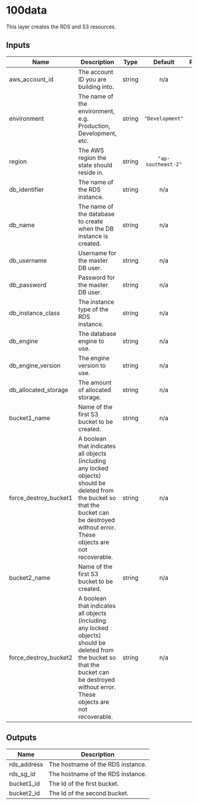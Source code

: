 # 100data

This layer creates the RDS and S3 resources.

## Inputs

| Name | Description | Type | Default | Required |
|------|-------------|:----:|:-----:|:-----:|
| aws\_account\_id | The account ID you are building into. | string | n/a | yes |
| environment | The name of the environment, e.g. Production, Development, etc. | string | `"Development"` | no |
| region | The AWS region the state should reside in. | string | `"ap-southeast-2"` | yes |
| db\_identifier | The name of the RDS instance. | string | n/a | yes |
| db\_name | The name of the database to create when the DB instance is created. | string | n/a | yes |
| db\_username | Username for the master DB user. | string | n/a | yes |
| db\_password | Password for the master DB user. | string | n/a | yes |
| db\_instance\_class | The instance type of the RDS instance. | string | n/a | yes |
| db\_engine | The database engine to use. | string | n/a | yes |
| db\_engine\_version | The engine version to use. | string | n/a | yes |
| db\_allocated\_storage | The amount of allocated storage. | string | n/a | yes |
| bucket1\_name | Name of the first S3 bucket to be created. | string | n/a | yes |
| force\_destroy\_bucket1 | A boolean that indicates all objects (including any locked objects) should be deleted from the bucket so that the bucket can be destroyed without error. These objects are not recoverable. | string | n/a | yes |
| bucket2\_name | Name of the first S3 bucket to be created. | string | n/a | yes |
| force\_destroy\_bucket2 | A boolean that indicates all objects (including any locked objects) should be deleted from the bucket so that the bucket can be destroyed without error. These objects are not recoverable. | string | n/a | yes |

## Outputs

| Name | Description |
|------|-------------|
| rds\_address | The hostname of the RDS instance. |
| rds\_sg\_id | The hostname of the RDS instance. |
| bucket1\_id | The Id of the first bucket. |
| bucket2\_id | The Id of the second bucket. |
